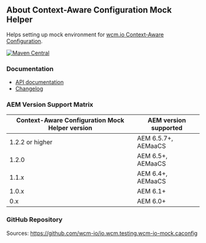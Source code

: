 ## About Context-Aware Configuration Mock Helper

Helps setting up mock environment for [wcm.io Context-Aware Configuration][caconfig].

[![Maven Central](https://img.shields.io/maven-central/v/io.wcm/io.wcm.testing.wcm-io-mock.caconfig)](https://repo1.maven.org/maven2/io/wcm/io.wcm.testing.wcm-io-mock.caconfig/)


### Documentation

* [API documentation](apidocs/)
* [Changelog](changes-report.html)


### AEM Version Support Matrix

|Context-Aware Configuration Mock Helper version |AEM version supported
|------------------------------------------------|----------------------
|1.2.2 or higher                                 |AEM 6.5.7+, AEMaaCS
|1.2.0                                           |AEM 6.5+, AEMaaCS
|1.1.x                                           |AEM 6.4+, AEMaaCS
|1.0.x                                           |AEM 6.1+
|0.x                                             |AEM 6.0+


### GitHub Repository

Sources: https://github.com/wcm-io/io.wcm.testing.wcm-io-mock.caconfig


[caconfig]: https://wcm.io/caconfig/
